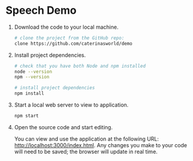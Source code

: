 # Speech Demo

1.  Download the code to your local machine.

    ```sh
    # clone the project from the GitHub repo:
    clone https://github.com/caterinasworld/demo
    ```

2.  Install project dependencies.

    ```sh
    # check that you have both Node and npm installed
    node --version
    npm --version

    # install project dependencies
    npm install
    ```

3.  Start a local web server to view to application.

    ```sh
    npm start
    ```

4.  Open the source code and start editing.

    You can view and use the application at the following URL: [http://localhost:3000/index.html](http://localhost:3000/index.html). Any changes you make to your code will need to be saved; the browser will update in real time.
